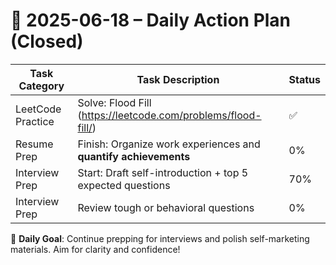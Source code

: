# 📌 2025-06-18 – Daily Action Plan (Closed)

| Task Category         | Task Description                                                                 | Status |
|----------------------|------------------------------------------------------------------------------------|--------|
| LeetCode Practice     | Solve: Flood Fill (https://leetcode.com/problems/flood-fill/)                     | ✅      |
| Resume Prep           | Finish: Organize work experiences and **quantify achievements**                   |  0%     |
| Interview Prep        | Start: Draft self-introduction + top 5 expected questions                         | 70%      |
| Interview Prep        | Review tough or behavioral questions                    | 0%      |

🎯 **Daily Goal**: Continue prepping for interviews and polish self-marketing materials. Aim for clarity and confidence!
